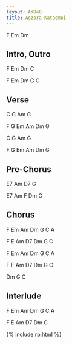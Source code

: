 ```yaml
---
layout: AKB48
title: Aozora Kataomoi
---
```

F Em Dm 

## Intro, Outro 
F Em Dm C 

F Em Dm G C 

## Verse 
C G Am G 

F G Em Am Dm G 

C G Am G 

F G Em Am Dm G 

## Pre-Chorus 
E7 Am D7 G 

E7 Am F Dm G 

## Chorus  
F Em Am Dm G C A 

F E Am D7 Dm G C 

F Em Am Dm G C A 

F E Am D7 Dm G C 

Dm G C 

## Interlude 
F Em Am Dm G C A 

F E Am D7 Dm G 

{% include rp.html %}
